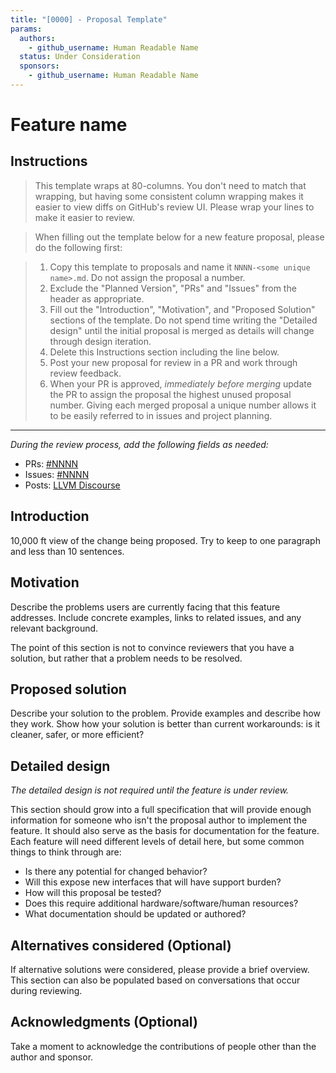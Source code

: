 ```yaml
---
title: "[0000] - Proposal Template"
params:
  authors:
    - github_username: Human Readable Name
  status: Under Consideration
  sponsors:
    - github_username: Human Readable Name
---
```


# Feature name

## Instructions

> This template wraps at 80-columns. You don't need to match that wrapping, but
> having some consistent column wrapping makes it easier to view diffs on
> GitHub's review UI. Please wrap your lines to make it easier to review.

> When filling out the template below for a new feature proposal, please do the
> following first:

> 1. Copy this template to proposals and name it `NNNN-<some unique name>.md`.
>    Do not assign the proposal a number.
> 2. Exclude the "Planned Version", "PRs" and "Issues" from the header as
>    appropriate.
> 3. Fill out the "Introduction", "Motivation", and "Proposed Solution" sections
>    of the template. Do not spend time writing the "Detailed design" until the
>    initial proposal is merged as details will change through design iteration.
> 4. Delete this Instructions section including the line below.
> 5. Post your new proposal for review in a PR and work through review feedback.
> 6. When your PR is approved, _immediately before merging_ update the PR to
>    assign the proposal the highest unused proposal number. Giving each merged
>    proposal a unique number allows it to be easily referred to in issues and
>    project planning.

---

*During the review process, add the following fields as needed:*

* PRs: [#NNNN](https://github.com/llvm/llvm-project/pull/NNNN)
* Issues:
  [#NNNN](https://github.com/llvm/llvm-project/issues/NNNN)
* Posts: [LLVM Discourse](https://discourse.llvm.org/)

## Introduction

10,000 ft view of the change being proposed. Try to keep to one paragraph and
less than 10 sentences.

## Motivation

Describe the problems users are currently facing that this feature addresses.
Include concrete examples, links to related issues, and any relevant background.

The point of this section is not to convince reviewers that you have a solution,
but rather that a problem needs to be resolved.

## Proposed solution

Describe your solution to the problem. Provide examples and describe how they
work. Show how your solution is better than current workarounds: is it cleaner,
safer, or more efficient?

## Detailed design

_The detailed design is not required until the feature is under review._

This section should grow into a full specification that will provide enough
information for someone who isn't the proposal author to implement the feature.
It should also serve as the basis for documentation for the feature. Each
feature will need different levels of detail here, but some common things to
think through are:

* Is there any potential for changed behavior?
* Will this expose new interfaces that will have support burden?
* How will this proposal be tested?
* Does this require additional hardware/software/human resources?
* What documentation should be updated or authored?

## Alternatives considered (Optional)

If alternative solutions were considered, please provide a brief overview. This
section can also be populated based on conversations that occur during
reviewing.

## Acknowledgments (Optional)

Take a moment to acknowledge the contributions of people other than the author
and sponsor.

<!-- {% endraw %} -->
